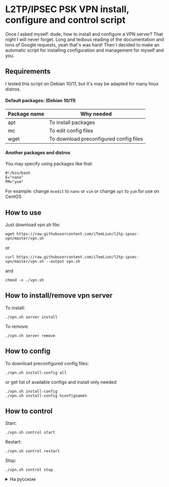 # L2TP/IPSEC PSK VPN install, configure and control script
Once I asked myself: dude, how to install and configure a VPN server? That night I will never forget. Long and tedious reading of the documentation and tons of Google requests, yeah that's was hard! Then I decided to make an automatic script for installing configuration and management for myself and you.

## Requirements
I tested this script on Debian 10/11, but it's may be adapted for many linux distros.
#### Default packages: (Debian 10/11)
Package name | Why needed
------------ | -------------
apt | To install packages
mc | To edit config files
wget | To download preconfigured config files
#### Another packages and distros
You may specify using packages like that:
```
#!/bin/bash
E="nano"
PM="yum"
```
For example: change `mcedit` to `nano` or `vim` or change `apt` to `yum` for use on CentOS

## How to use
Just download vpn.sh file:
```
wget https://raw.githubusercontent.com/iTeeLion/l2tp-ipsec-vpn/master/vpn.sh
```
or
```
curl https://raw.githubusercontent.com/iTeeLion/l2tp-ipsec-vpn/master/vpn.sh --output vpn.sh
```
and
```
chmod -x ./vpn.sh
```

## How to install/remove vpn server
To install:
```
./vpn.sh server install
```
To remove:
```
./vpn.sh server remove
```

## How to config
To download preconfigured config files:
```
./vpn.sh install-config all
```
or get list of available configs and install only needed
```
./vpn.sh install-config
./vpn.sh install-config %configname%
```

## How to control
Start:
```
./vpn.sh control start
```
Restart:
```
./vpn.sh control restart
```
Stop:
```
./vpn.sh control stop
```

<details>
<summary>На русском</summary>
  
# Скрипт установки и управления L2TP/IPSEC PSK VPN сервером
Однажды я задолбался конфигурировать VPN серверы вручную и решил сделать скрипт для автоматического разворачивания всего необходимого в минимальном виде

## Требования
Я проверял скрипт только под Debian 10/11, но думаю это без труда заработает и в других дистрибутивах.

#### Another packages and distros
В скрипте можно настроить используемые пакеты
```
#!/bin/bash
E="nano"
PM="yum"
```
Напрмер: вместо `mcedit` можно использовать `nano` и т.д.

## Как использовать?
Просто скачать файл скрипта
```
wget https://raw.githubusercontent.com/iTeeLion/l2tp-ipsec-vpn/master/vpn.sh
```
или через curl
```
curl https://raw.githubusercontent.com/iTeeLion/l2tp-ipsec-vpn/master/vpn.sh --output vpn.sh
```
и даем права на исполнение
```
chmod -x ./vpn.sh
```

## Как установить и сконфигурировать VPN L2TP IPSEC PSK сервер
Установить:
```
./vpn.sh server install
```
Удалить:
```
./vpn.sh server remove
```

## Конфигурирование VPN ервера
Скачать настроенные мной конфиги 
```
./vpn.sh install-config all
```
Можно получить список доступных конфигов и поставить только нужные
```
./vpn.sh install-config
./vpn.sh install-config %configname%
```

## Управление
Start:
```
./vpn.sh control start
```
Restart:
```
./vpn.sh control restart
```
Stop:
```
./vpn.sh control stop
```
</details>
